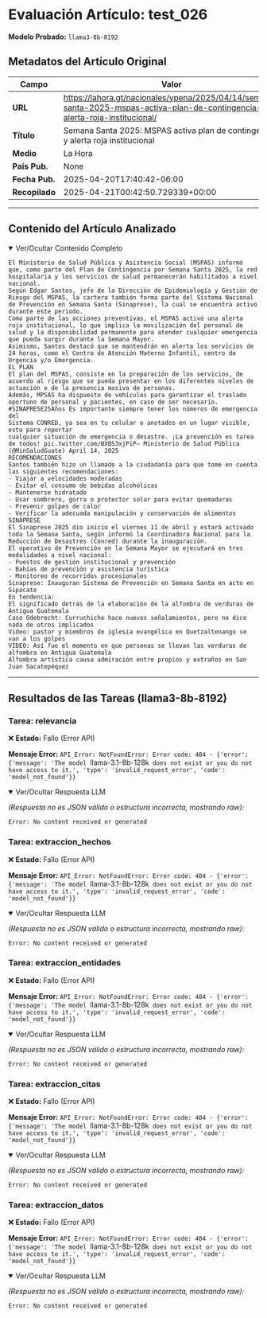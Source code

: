# Evaluación Artículo: test_026
**Modelo Probado:** `llama3-8b-8192`

## Metadatos del Artículo Original

| Campo          | Valor                                      |
|----------------|--------------------------------------------|
| **URL**        | https://lahora.gt/nacionales/ypena/2025/04/14/semana-santa-2025-mspas-activa-plan-de-contingencia-y-alerta-roja-institucional/           |
| **Título**     | Semana Santa 2025: MSPAS activa plan de contingencia y alerta roja institucional       |
| **Medio**      | La Hora         |
| **País Pub.**  | None |
| **Fecha Pub.** | 2025-04-20T17:40:42-06:00 |
| **Recopilado** | 2025-04-21T00:42:50.729339+00:00 |

---

## Contenido del Artículo Analizado

<details open>
<summary>Ver/Ocultar Contenido Completo</summary>

```text
El Ministerio de Salud Pública y Asistencia Social (MSPAS) informó que, como parte del Plan de Contingencia por Semana Santa 2025, la red hospitalaria y los servicios de salud permanecerán habilitados a nivel nacional.
Según Edgar Santos, jefe de la Dirección de Epidemiología y Gestión de Riesgo del MSPAS, la cartera también forma parte del Sistema Nacional de Prevención en Semana Santa (Sinaprese), la cual se encuentra activo durante este periodo.
Como parte de las acciones preventivas, el MSPAS activó una alerta roja institucional, lo que implica la movilización del personal de salud y la disponibilidad permanente para atender cualquier emergencia que pueda surgir durante la Semana Mayor.
Asimismo, Santos destacó que se mantendrán en alerta los servicios de 24 horas, como el Centro de Atención Materno Infantil, centro de Urgencia y/o Emergencia.
EL PLAN
El plan del MSPAS, consiste en la preparación de los servicios, de acuerdo al riesgo que se pueda presentar en los diferentes niveles de actuación o de la presencia masiva de personas.
Además, MPSAS ha dispuesto de vehículos para garantizar el traslado oportuno de personal y pacientes, en caso de ser necesario.
#SINAPRESE25Años Es importante siempre tener los números de emergencia del
Sistema CONRED, ya sea en tu celular o anotados en un lugar visible, esto para reportar
cualquier situación de emergencia o desastre. ¡La prevención es tarea de todos! pic.twitter.com/BXBS3xjPiP— Ministerio de Salud Pública (@MinSaludGuate) April 14, 2025
RECOMENDACIONES
Santos también hizo un llamado a la ciudadanía para que tome en cuenta las siguientes recomendaciones:
- Viajar a velocidades moderadas
- Evitar el consumo de bebidas alcohólicas
- Mantenerse hidratado
- Usar sombrero, gorra o protector solar para evitar quemaduras
- Prevenir golpes de calor
- Verificar la adecuada manipulación y conservación de alimentos
SINAPRESE
El Sinaprese 2025 dio inicio el viernes 11 de abril y estará activado toda la Semana Santa, según informó la Coordinadora Nacional para la Reducción de Desastres (Conred) durante la inauguración.
El operativo de Prevención en la Semana Mayor se ejecutará en tres modalidades a nivel nacional:
- Puestos de gestión institucional y prevención
- Bahías de prevención y asistencia turística
- Monitoreo de recorridos procesionales
Sinaprese: Inauguran Sistema de Prevención en Semana Santa en acto en Sipacate
En tendencia:
El significado detrás de la elaboración de la alfombra de verduras de Antigua Guatemala
Caso Odebrecht: Curruchiche hace nuevos señalamientos, pero no dice nada de otros implicados
Video: pastor y miembros de iglesia evangélica en Quetzaltenango se van a los golpes
VIDEO: Así fue el momento en que personas se llevan las verduras de alfombra en Antigua Guatemala
Alfombra artística causa admiración entre propios y extraños en San Juan Sacatepéquez
```
</details>

---

## Resultados de las Tareas (llama3-8b-8192)

### Tarea: relevancia

❌ **Estado:** Fallo (Error API)

   **Mensaje Error:** `API_Error: NotFoundError: Error code: 404 - {'error': {'message': 'The model `llama-3.1-8b-128k` does not exist or you do not have access to it.', 'type': 'invalid_request_error', 'code': 'model_not_found'}}`


<details open>
<summary>Ver/Ocultar Respuesta LLM</summary>

_(Respuesta no es JSON válido o estructura incorrecta, mostrando raw):_
```
Error: No content received or generated
```
</details>


### Tarea: extraccion_hechos

❌ **Estado:** Fallo (Error API)

   **Mensaje Error:** `API_Error: NotFoundError: Error code: 404 - {'error': {'message': 'The model `llama-3.1-8b-128k` does not exist or you do not have access to it.', 'type': 'invalid_request_error', 'code': 'model_not_found'}}`


<details open>
<summary>Ver/Ocultar Respuesta LLM</summary>

_(Respuesta no es JSON válido o estructura incorrecta, mostrando raw):_
```
Error: No content received or generated
```
</details>


### Tarea: extraccion_entidades

❌ **Estado:** Fallo (Error API)

   **Mensaje Error:** `API_Error: NotFoundError: Error code: 404 - {'error': {'message': 'The model `llama-3.1-8b-128k` does not exist or you do not have access to it.', 'type': 'invalid_request_error', 'code': 'model_not_found'}}`


<details open>
<summary>Ver/Ocultar Respuesta LLM</summary>

_(Respuesta no es JSON válido o estructura incorrecta, mostrando raw):_
```
Error: No content received or generated
```
</details>


### Tarea: extraccion_citas

❌ **Estado:** Fallo (Error API)

   **Mensaje Error:** `API_Error: NotFoundError: Error code: 404 - {'error': {'message': 'The model `llama-3.1-8b-128k` does not exist or you do not have access to it.', 'type': 'invalid_request_error', 'code': 'model_not_found'}}`


<details open>
<summary>Ver/Ocultar Respuesta LLM</summary>

_(Respuesta no es JSON válido o estructura incorrecta, mostrando raw):_
```
Error: No content received or generated
```
</details>


### Tarea: extraccion_datos

❌ **Estado:** Fallo (Error API)

   **Mensaje Error:** `API_Error: NotFoundError: Error code: 404 - {'error': {'message': 'The model `llama-3.1-8b-128k` does not exist or you do not have access to it.', 'type': 'invalid_request_error', 'code': 'model_not_found'}}`


<details open>
<summary>Ver/Ocultar Respuesta LLM</summary>

_(Respuesta no es JSON válido o estructura incorrecta, mostrando raw):_
```
Error: No content received or generated
```
</details>
